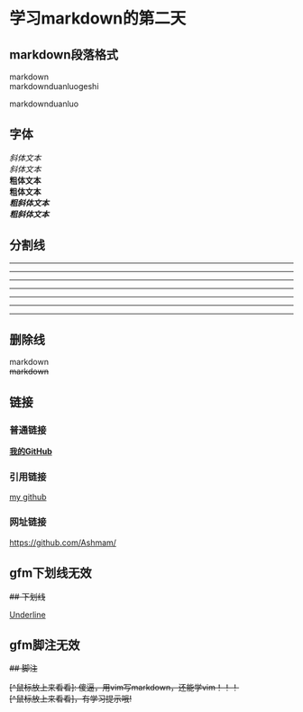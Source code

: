 # 学习markdown的第二天 
## markdown段落格式
  markdown  
  markdownduanluogeshi

  markdownduanluo

## 字体

  *斜体文本*  
  _斜体文本_  
  **粗体文本**   
  __粗体文本__   
  ***粗斜体文本***   
  ___粗斜体文本___   

## 分割线

  ***
  * * *
  *****
  ---
  ___
  - - -
  _ _ _

## 删除线

markdown  
  ~~markdown~~
  
## 链接
### 普通链接

**[我的GitHub](https://github.com/Ashmam/)**  

### 引用链接  

[my github][网址]     


[网址]:https://github.com/Ashmam/

### 网址链接  

<https://github.com/Ashmam/>

## gfm下划线无效
~~## 下划线~~

<u>Underline</u>

## gfm脚注无效
~~## 脚注~~

~~[^鼠标放上来看看]: 傻逼，用vim写markdown，还能学vim！！！  
  [^鼠标放上来看看]，有学习提示哦!~~  
  
  
